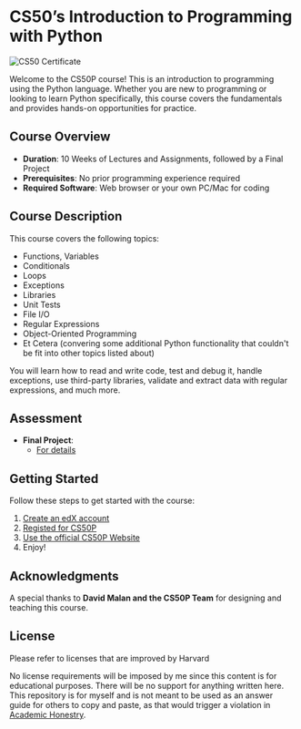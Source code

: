 # CS50’s Introduction to Programming with Python

![CS50 Certificate](https://certificates.cs50.io/ee76037b-4787-46f2-b001-dbe46bc27930.png?size=letter)

Welcome to the CS50P course! This is an introduction to programming using the Python language. Whether you are new to programming or looking to learn Python specifically, this course covers the fundamentals and provides hands-on opportunities for practice.

## Course Overview

- **Duration**: 10 Weeks of Lectures and Assignments, followed by a Final Project
- **Prerequisites**: No prior programming experience required
- **Required Software**: Web browser or your own PC/Mac for coding

## Course Description

This course covers the following topics:

- Functions, Variables
- Conditionals
- Loops
- Exceptions
- Libraries
- Unit Tests
- File I/O
- Regular Expressions
- Object-Oriented Programming
- Et Cetera (convering some additional Python functionality that couldn't be fit into other topics listed about)

You will learn how to read and write code, test and debug it, handle exceptions, use third-party libraries, validate and extract data with regular expressions, and much more.

## Assessment

- **Final Project**:
  - [For details](https://cs50.harvard.edu/python/2022/project/)

## Getting Started

Follow these steps to get started with the course:

1. [Create an edX account](https://www.edx.org/)
2. [Registed for CS50P](https://www.edx.org/learn/python/harvard-university-cs50-s-introduction-to-programming-with-python)
3. [Use the official CS50P Website](https://cs50.harvard.edu/python/2022/)
4. Enjoy!

## Acknowledgments

A special thanks to **David Malan and the CS50P Team** for designing and teaching this course.

## License

Please refer to licenses that are improved by Harvard

No license requirements will be imposed by me since this content is for educational purposes. There will be no support for anything written here. This repository is for myself and is not meant to be used as an answer guide for others to copy and paste, as that would trigger a violation in [Academic Honestry](https://cs50.harvard.edu/python/2022/honesty/).
